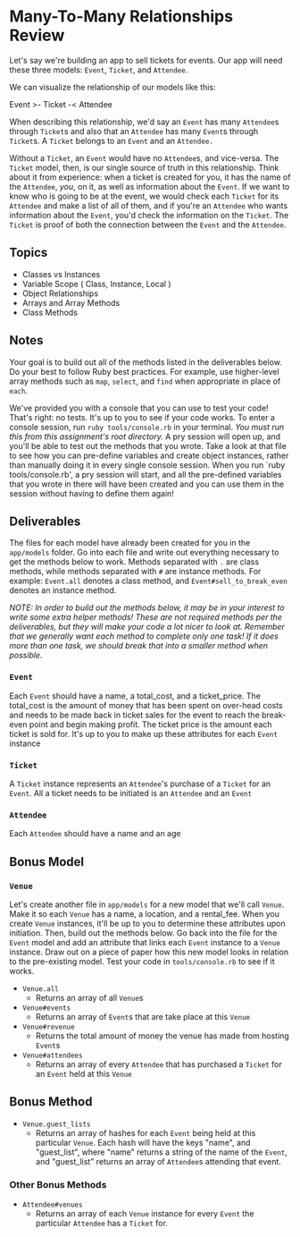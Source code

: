 # Many-To-Many Relationships Review

Let's say we're building an app to sell tickets for events. Our app will need these three models: `Event`, `Ticket`, and `Attendee`.

We can visualize the relationship of our models like this:

Event >- Ticket -< Attendee

When describing this relationship, we'd say an `Event` has many `Attendee`s through `Ticket`s and also that an `Attendee` has many `Event`s through `Ticket`s. A `Ticket` belongs to an `Event` and an `Attendee.`

Without a `Ticket`, an `Event` would have no `Attendee`s, and vice-versa. The `Ticket` model, then, is our single source of truth in this relationship. Think about it from experience: when a ticket is created for you, it has the name of the `Attendee`, *you*, on it, as well as information about the `Event`. If we want to know who is going to be at the event, we would check each `Ticket` for its `Attendee` and make a list of all of them, and if you're an `Attendee` who wants information about the `Event`, you'd check the information on the `Ticket`. The `Ticket` is proof of both the connection between the `Event` and the `Attendee`.

## Topics

- Classes vs Instances
- Variable Scope ( Class, Instance, Local )
- Object Relationships
- Arrays and Array Methods
- Class Methods

## Notes

Your goal is to build out all of the methods listed in the deliverables below. Do your best to follow Ruby best practices. For example, use higher-level array methods such as `map`, `select`, and `find` when appropriate in place of `each`.

We've provided you with a console that you can use to test your code! That's right: no tests. It's up to you to see if your code works. To enter a console session, run `ruby tools/console.rb` in your terminal. *You must run this from this assignment's root directory.* A pry session will open up, and you'll be able to test out the methods that you wrote. Take a look at that file to see how you can pre-define variables and create object instances, rather than manually doing it in every single console session. When you run `ruby tools/console.rb', a pry session will start, and all the pre-defined variables that you wrote in there will have been created and you can use them in the session without having to define them again!

## Deliverables

The files for each model have already been created for you in the `app/models` folder.  Go into each file and write out everything necessary to get the methods below to work. Methods separated with `.` are class methods, while methods separated with `#` are instance methods. For example: `Event.all` denotes a class method, and `Event#sell_to_break_even` denotes an instance method.

*NOTE: In order to build out the methods below, it may be in your interest to write some extra helper methods! These are not required methods per the deliverables, but they will make your code a lot nicer to look at. Remember that we generally want each method to complete only one task! If it does more than one task, we should break that into a smaller method when possible.*

### `Event`

Each `Event` should have a name, a total_cost, and a ticket_price. The total_cost is the amount of money that has been spent on over-head costs and needs to be made back in ticket sales for the event to reach the break-even point and begin making profit. The ticket price is the amount each ticket is sold for. It's up to you to make up these attributes for each `Event` instance

<!-- + `Event.all`
  + Returns an array of all `Event`s -->
<!-- + `Event#sell_to_break_even`
  + Returns the number of `Ticket`s that still need to be "purchased" for this `Event` before the `Event` reaches the break-even point. If the `Event` has sold enough `Ticket`s to break-even, return the number 0. -->
<!-- + `Event#attendees`
  + Returns an array of `Attendee`s that have `Ticket`s for the `Event`
+ `Event#average_age`
  + Returns the average age of all the `Attendee`s that will be at the `Event` -->

### `Ticket`

A `Ticket` instance represents an `Attendee`'s purchase of a `Ticket` for an `Event`. All a ticket needs to be initiated is an `Attendee` and an `Event`

<!-- + `Ticket.all`
  + Returns an array of all Tickets -->

### `Attendee`

Each `Attendee` should have a name and an age

<!-- + `Attendee.all`
  + Returns an array of all `Attendees` -->
<!-- + `Attendee#events`
  + Returns an array of all `Event`s that the `Attendee` is attending. -->
<!-- + `Attendee#money_spent`
  + Returns the dollar amount this `Attendee` has spent on `Tickets` for `Events` -->

## Bonus Model

### `Venue`

Let's create another file in `app/models` for a new model that we'll call `Venue`. Make it so each `Venue` has a name, a location, and a rental_fee. When you create `Venue` instances, it'll be up to you to determine these attributes upon initiation. Then, build out the methods below. Go back into the file for the `Event` model and add an attribute that links each `Event` instance to a `Venue` instance. Draw out on a piece of paper how this new model looks in relation to the pre-existing model. Test your code in `tools/console.rb` to see if it works.

+ `Venue.all`
  + Returns an array of all `Venue`s
+ `Venue#events`
  + Returns an array of `Event`s that are take place at this `Venue`
+ `Venue#revenue`
  + Returns the total amount of money the venue has made from hosting `Event`s
+ `Venue#attendees`
  + Returns an array of every `Attendee` that has purchased a `Ticket` for an `Event` held at this `Venue`

## Bonus Method

+ `Venue.guest_lists`
  + Returns an array of hashes for each `Event` being held at this particular `Venue`. Each hash will have the keys "name", and "guest_list", where "name" returns a string of the name of the `Event`, and "guest_list" returns an array of `Attendee`s attending that event.

### Other Bonus Methods

+ `Attendee#venues`
  + Returns an array of each `Venue` instance for every `Event` the particular `Attendee` has a `Ticket` for.
